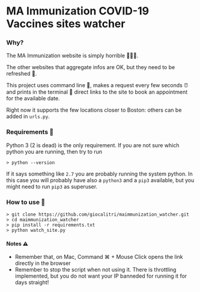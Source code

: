 # MA Immunization COVID-19 Vaccines sites watcher

### Why?

The MA Immunization website is simply horrible 🤦🏻‍♂️. 

The other websites that aggregate infos are OK, but they need to be refreshed 🤯.

This project uses command line 🚀, makes a request every few seconds ⏰ and prints in the terminal 🐚 direct links to the site to book an appointment for the available date. 

Right now it supports the few locations closer to Boston: others can be added in `urls.py`. 

### Requirements 🛒
Python 3 (2 is dead) is the only requirement.
If you are not sure which python you are running, then try to run 
```shell
> python --version
```
If it says something like `2.7` you are probably running the system python. 
In this case you will probably have also a `python3` and a `pip3` available, 
but you might need to run `pip3` as superuser.

### How to use 🔧
```shell
> git clone https://github.com/giocalitri/maimmunization_watcher.git
> cd maimmunization_watcher
> pip install -r requirements.txt
> python watch_site.py
```

#### Notes ⚠️
- Remember that, on Mac, Command ⌘ + Mouse Click opens the link directly in the browser
- Remember to stop the script when not using it. There is throttling implemented, but you do not want your IP banneded for running it for days straight!